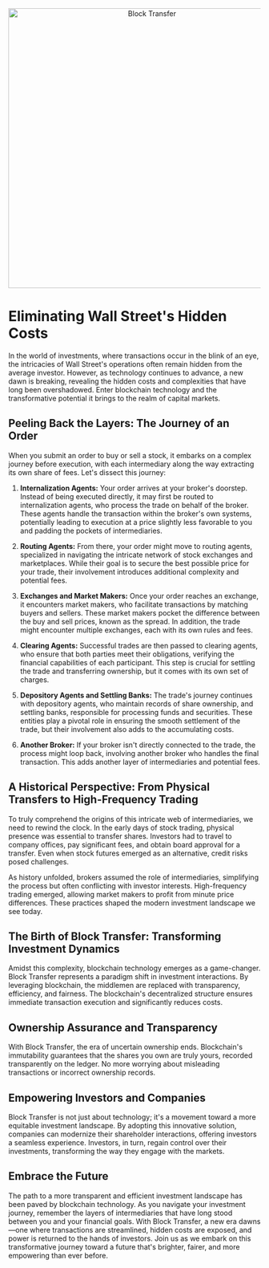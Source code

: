 <div align="center">
<a href="https://www.blocktransfer.com"><img alt="Block Transfer" src="https://www.blocktransfer.com/hosted/images/39/3e0a939c35424d9a5b392a10a08e28/BT_GH.png" width="558" /></a>
<br/>
</div>

# Eliminating Wall Street's Hidden Costs

In the world of investments, where transactions occur in the blink of an eye, the intricacies of Wall Street's operations often remain hidden from the average investor. However, as technology continues to advance, a new dawn is breaking, revealing the hidden costs and complexities that have long been overshadowed. Enter blockchain technology and the transformative potential it brings to the realm of capital markets.

## Peeling Back the Layers: The Journey of an Order

When you submit an order to buy or sell a stock, it embarks on a complex journey before execution, with each intermediary along the way extracting its own share of fees. Let's dissect this journey:

1. **Internalization Agents:** Your order arrives at your broker's doorstep. Instead of being executed directly, it may first be routed to internalization agents, who process the trade on behalf of the broker. These agents handle the transaction within the broker's own systems, potentially leading to execution at a price slightly less favorable to you and padding the pockets of intermediaries.

2. **Routing Agents:** From there, your order might move to routing agents, specialized in navigating the intricate network of stock exchanges and marketplaces. While their goal is to secure the best possible price for your trade, their involvement introduces additional complexity and potential fees.

3. **Exchanges and Market Makers:** Once your order reaches an exchange, it encounters market makers, who facilitate transactions by matching buyers and sellers. These market makers pocket the difference between the buy and sell prices, known as the spread. In addition, the trade might encounter multiple exchanges, each with its own rules and fees.

4. **Clearing Agents:** Successful trades are then passed to clearing agents, who ensure that both parties meet their obligations, verifying the financial capabilities of each participant. This step is crucial for settling the trade and transferring ownership, but it comes with its own set of charges.

5. **Depository Agents and Settling Banks:** The trade's journey continues with depository agents, who maintain records of share ownership, and settling banks, responsible for processing funds and securities. These entities play a pivotal role in ensuring the smooth settlement of the trade, but their involvement also adds to the accumulating costs.

6. **Another Broker:** If your broker isn't directly connected to the trade, the process might loop back, involving another broker who handles the final transaction. This adds another layer of intermediaries and potential fees.

## A Historical Perspective: From Physical Transfers to High-Frequency Trading

To truly comprehend the origins of this intricate web of intermediaries, we need to rewind the clock. In the early days of stock trading, physical presence was essential to transfer shares. Investors had to travel to company offices, pay significant fees, and obtain board approval for a transfer. Even when stock futures emerged as an alternative, credit risks posed challenges.

As history unfolded, brokers assumed the role of intermediaries, simplifying the process but often conflicting with investor interests. High-frequency trading emerged, allowing market makers to profit from minute price differences. These practices shaped the modern investment landscape we see today.

## The Birth of Block Transfer: Transforming Investment Dynamics

Amidst this complexity, blockchain technology emerges as a game-changer. Block Transfer represents a paradigm shift in investment interactions. By leveraging blockchain, the middlemen are replaced with transparency, efficiency, and fairness. The blockchain's decentralized structure ensures immediate transaction execution and significantly reduces costs.

## Ownership Assurance and Transparency

With Block Transfer, the era of uncertain ownership ends. Blockchain's immutability guarantees that the shares you own are truly yours, recorded transparently on the ledger. No more worrying about misleading transactions or incorrect ownership records.

## Empowering Investors and Companies

Block Transfer is not just about technology; it's a movement toward a more equitable investment landscape. By adopting this innovative solution, companies can modernize their shareholder interactions, offering investors a seamless experience. Investors, in turn, regain control over their investments, transforming the way they engage with the markets.

## Embrace the Future

The path to a more transparent and efficient investment landscape has been paved by blockchain technology. As you navigate your investment journey, remember the layers of intermediaries that have long stood between you and your financial goals. With Block Transfer, a new era dawns—one where transactions are streamlined, hidden costs are exposed, and power is returned to the hands of investors. Join us as we embark on this transformative journey toward a future that's brighter, fairer, and more empowering than ever before.
